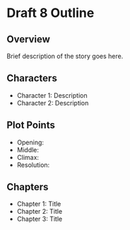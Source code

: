 # Draft 8 Outline

## Overview
Brief description of the story goes here.

## Characters
- Character 1: Description
- Character 2: Description

## Plot Points
- Opening: 
- Middle: 
- Climax: 
- Resolution: 

## Chapters
- Chapter 1: Title
- Chapter 2: Title
- Chapter 3: Title